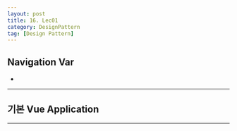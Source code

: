 ```yaml
---
layout: post
title: 16. Lec01
category: DesignPattern
tag: [Design Pattern]
---
```


## Navigation Var

- **[]()**

---

## 기본 Vue Application

---
